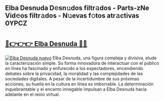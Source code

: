 ## Elba Desnuda D𝚎sn𝚞dos filtr𝚊dos - Parts-zNe Vid𝚎os filtr𝚊dos - N𝚞evas f𝚘tos atr𝚊ctivas 0YPCZ

# <h2><a href="http://mbb5sx.tromn.icu/?c=Elba+Desnuda">🔗👉👉👉 Elba Desnuda 🔗🔗</a></h2>

[![Elba Desnuda nuevo](https://i.imgur.com/pEAQMta.gif)](http://mbb5sx.tromn.icu/?c=Elba+Desnuda)
Elba Desnuda, una figura compleja y divisiva, elude la caracterización simple. Su forma innovadora de interactuar con el público en línea ha fascinado y enfurecido a los espectadores, encendiendo debates sobre la privacidad, la moralidad y las complejidades de las sociedades digitales. A pesar de la incertidumbre de sus próximas acciones, su huella en la cultura en línea es imborrable. La determinación inquebrantable y el encanto innegable impulsan a Elba Desnuda hacia adelante en el reino virtual.
